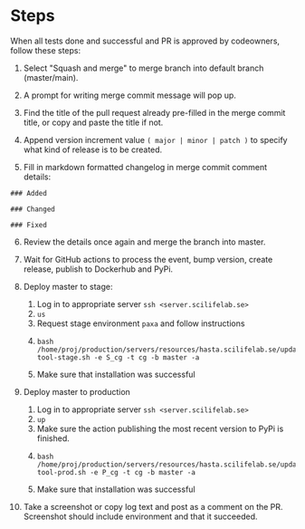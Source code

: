 # Steps

When all tests done and successful and PR is approved by codeowners, follow these steps:

1. Select "Squash and merge" to merge branch into default branch (master/main).


2. A prompt for writing merge commit message will pop up.


3. Find the title of the pull request already pre-filled in the merge commit title, or copy and paste 
the title if not.


4. Append version increment value `( major | minor | patch )` to specify what kind of release is to be created.


5. Fill in markdown formatted changelog in merge commit comment details:

` ### Added `

` ### Changed `

` ### Fixed `

6. Review the details once again and merge the branch into master.


7. Wait for GitHub actions to process the event, bump version, create release, publish to Dockerhub and PyPi.


8. Deploy master to stage:
    1. Log in to appropriate server `ssh <server.scilifelab.se>`
    2. `us`
    3. Request stage environment `paxa` and follow instructions
    4. ```shell
       bash /home/proj/production/servers/resources/hasta.scilifelab.se/update-tool-stage.sh -e S_cg -t cg -b master -a
       ```
    5. Make sure that installation was successful
   

9. Deploy master to production
     1. Log in to appropriate server `ssh <server.scilifelab.se>`
     2. `up`
     3. Make sure the action publishing the most recent version to PyPi is finished.
     4. ```shell
        bash /home/proj/production/servers/resources/hasta.scilifelab.se/update-tool-prod.sh -e P_cg -t cg -b master -a
        ```
     5. Make sure that installation was successful


11. Take a screenshot or copy log text and post as a comment on the PR. Screenshot should include environment and that it succeeded.

